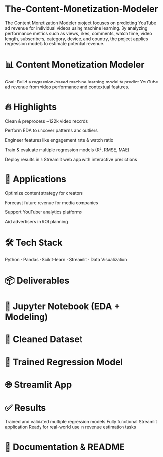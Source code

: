 # The-Content-Monetization-Modeler
The Content Monetization Modeler project focuses on predicting YouTube ad revenue for individual videos using machine learning. By analyzing performance metrics such as views, likes, comments, watch time, video length, subscribers, category, device, and country, the project applies regression models to estimate potential revenue.

# 📊 Content Monetization Modeler

Goal: Build a regression-based machine learning model to predict YouTube ad revenue from video performance and contextual features.

# 🔥 Highlights

Clean & preprocess ~122k video records

Perform EDA to uncover patterns and outliers

Engineer features like engagement rate & watch ratio

Train & evaluate multiple regression models (R², RMSE, MAE)

Deploy results in a Streamlit web app with interactive predictions

# 🎯 Applications

Optimize content strategy for creators

Forecast future revenue for media companies

Support YouTuber analytics platforms

Aid advertisers in ROI planning

# 🛠 Tech Stack

Python · Pandas · Scikit-learn · Streamlit · Data Visualization

# 📦 Deliverables

# 📑 Jupyter Notebook (EDA + Modeling)

# 🧹 Cleaned Dataset

# 🤖 Trained Regression Model

# 🌐 Streamlit App

# ✅ Results
Trained and validated multiple regression models
Fully functional Streamlit application
Ready for real-world use in revenue estimation tasks

# 📘 Documentation & README
